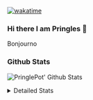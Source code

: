 [![wakatime](https://wakatime.com/badge/user/abd317df-612e-44b4-8787-15db7b574b2f.svg)](https://wakatime.com/@abd317df-612e-44b4-8787-15db7b574b2f)
### Hi there I am Pringles 👋

Bonjourno

### Github Stats
![PringlePot' Github Stats](https://github-readme-stats.vercel.app/api?username=PringlePot&show_icons=true&theme=dark&count_private=true)

<details>
  <summary>Detailed Stats</summary>
    
<!--START_SECTION:waka-->
![Code Time](http://img.shields.io/badge/Code%20Time-506%20hrs%2050%20mins-blue)

![Profile Views](http://img.shields.io/badge/Profile%20Views-2-blue)

![Lines of code](https://img.shields.io/badge/From%20Hello%20World%20I%27ve%20Written-124%20Thousand%20lines%20of%20code-blue)

**🐱 My GitHub Data** 

> 🏆 323 Contributions in the Year 2022
 > 
> 📦 91.1 kB Used in GitHub's Storage 
 > 
> 🚫 Not Opted to Hire
 > 
> 📜 10 Public Repositories 
 > 
> 🔑 12 Private Repositories  
 > 
**I'm an Early 🐤** 

```text
🌞 Morning    148 commits    ████░░░░░░░░░░░░░░░░░░░░░   16.54% 
🌆 Daytime    360 commits    ██████████░░░░░░░░░░░░░░░   40.22% 
🌃 Evening    387 commits    ██████████░░░░░░░░░░░░░░░   43.24% 
🌙 Night      0 commits      ░░░░░░░░░░░░░░░░░░░░░░░░░   0.0%

```
📅 **I'm Most Productive on Sunday** 

```text
Monday       178 commits    █████░░░░░░░░░░░░░░░░░░░░   19.89% 
Tuesday      74 commits     ██░░░░░░░░░░░░░░░░░░░░░░░   8.27% 
Wednesday    91 commits     ██░░░░░░░░░░░░░░░░░░░░░░░   10.17% 
Thursday     129 commits    ███░░░░░░░░░░░░░░░░░░░░░░   14.41% 
Friday       76 commits     ██░░░░░░░░░░░░░░░░░░░░░░░   8.49% 
Saturday     154 commits    ████░░░░░░░░░░░░░░░░░░░░░   17.21% 
Sunday       193 commits    █████░░░░░░░░░░░░░░░░░░░░   21.56%

```


📊 **This Week I Spent My Time On** 

```text
⌚︎ Time Zone: Europe/Amsterdam

💬 Programming Languages: 
TypeScript               6 hrs 40 mins       ████████████████░░░░░░░░░   66.6% 
Other                    2 hrs 10 mins       █████░░░░░░░░░░░░░░░░░░░░   21.66% 
Prisma                   16 mins             ░░░░░░░░░░░░░░░░░░░░░░░░░   2.74% 
Text                     15 mins             ░░░░░░░░░░░░░░░░░░░░░░░░░   2.55% 
JSON                     11 mins             ░░░░░░░░░░░░░░░░░░░░░░░░░   1.85%

🔥 Editors: 
WebStorm                 7 hrs 21 mins       ██████████████████░░░░░░░   73.52% 
VS Code                  2 hrs 27 mins       ██████░░░░░░░░░░░░░░░░░░░   24.5% 
GoLand                   11 mins             ░░░░░░░░░░░░░░░░░░░░░░░░░   1.98%

🐱‍💻 Projects: 
rest_api                 4 hrs 13 mins       ██████████░░░░░░░░░░░░░░░   42.11% 
prisma-test              2 hrs 18 mins       █████░░░░░░░░░░░░░░░░░░░░   23.0% 
Backend                  1 hr 38 mins        ████░░░░░░░░░░░░░░░░░░░░░   16.36% 
editor                   1 hr 27 mins        ███░░░░░░░░░░░░░░░░░░░░░░   14.5% 
Frontend                 12 mins             ░░░░░░░░░░░░░░░░░░░░░░░░░   2.11%

💻 Operating System: 
Windows                  10 hrs              █████████████████████████   100.0%

```

**I Mostly Code in Java** 

```text
Java                     9 repos             ███████████░░░░░░░░░░░░░░   47.37% 
JavaScript               2 repos             ██░░░░░░░░░░░░░░░░░░░░░░░   10.53% 
TypeScript               2 repos             ██░░░░░░░░░░░░░░░░░░░░░░░   10.53% 
HTML                     2 repos             ██░░░░░░░░░░░░░░░░░░░░░░░   10.53% 
Python                   1 repo              █░░░░░░░░░░░░░░░░░░░░░░░░   5.26%

```


**Timeline**

![Chart not found](https://raw.githubusercontent.com/PringlePot/PringlePot/main/charts/bar_graph.png) 


 Last Updated on 10/05/2022 00:58:21 UTC
<!--END_SECTION:waka-->

</details>
